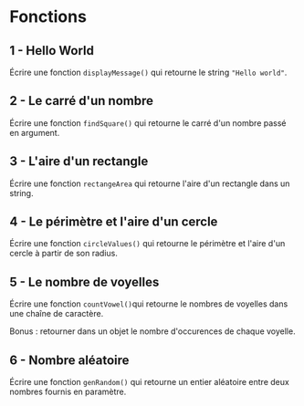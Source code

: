 # Fonctions

## 1 - Hello World

Écrire une fonction `displayMessage()` qui retourne le string `"Hello world"`.

## 2 - Le carré d'un nombre

Écrire une fonction `findSquare()` qui retourne le carré d'un nombre passé en argument.

## 3 - L'aire d'un rectangle

Écrire une fonction `rectangeArea` qui retourne l'aire d'un rectangle dans un string.

## 4 - Le périmètre et l'aire d'un cercle

Écrire une fonction `circleValues()` qui retourne le périmètre et l'aire d'un cercle à partir de son radius.

## 5 - Le nombre de voyelles

Écrire une fonction `countVowel()`qui retourne le nombres de voyelles dans une chaîne de caractère.

Bonus : retourner dans un objet le nombre d'occurences de chaque voyelle.

## 6 - Nombre aléatoire

Écrire une fonction `genRandom()` qui retourne un entier aléatoire entre deux nombres fournis en paramètre.
